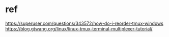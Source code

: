 # ref
https://superuser.com/questions/343572/how-do-i-reorder-tmux-windows
https://blog.gtwang.org/linux/linux-tmux-terminal-multiplexer-tutorial/